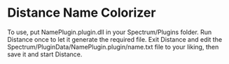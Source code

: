 # Distance Name Colorizer
To use, put NamePlugin.plugin.dll in your Spectrum/Plugins folder.
Run Distance once to let it generate the required file.
Exit Distance and edit the Spectrum/PluginData/NamePlugin.plugin/name.txt file to your liking, then save it and start Distance.